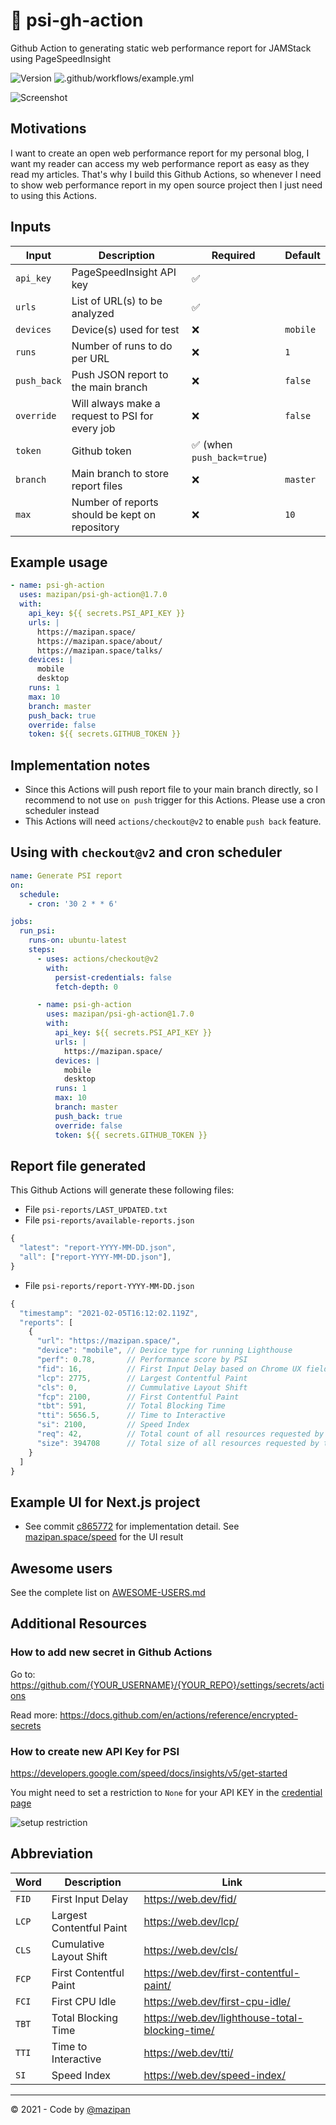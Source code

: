 # 🐯 psi-gh-action

Github Action to generating static web performance report for JAMStack using PageSpeedInsight

![Version](https://img.shields.io/github/v/release/mazipan/psi-gh-action?label=version) ![.github/workflows/example.yml](https://github.com/mazipan/psi-gh-action/workflows/.github/workflows/example.yml/badge.svg?branch=master)

![Screenshot](screenshots/action-log.png)

## Motivations

I want to create an open web performance report for my personal blog, I want my reader can access my web performance report as easy as they read my articles. That's why I build this Github Actions, so whenever I need to show web performance report in my open source project then I just need to using this Actions.

## Inputs

| Input       | Description                                     | Required                   | Default  |
| ----------- | ----------------------------------------------- | -------------------------- | -------- |
| `api_key`   | PageSpeedInsight API key                        | ✅                         |          |
| `urls`      | List of URL(s) to be analyzed                   | ✅                         |          |
| `devices`   | Device(s) used for test                         | ❌                         | `mobile` |
| `runs`      | Number of runs to do per URL                    | ❌                         | `1`      |
| `push_back` | Push JSON report to the main branch             | ❌                         | `false`  |
| `override`  | Will always make a request to PSI for every job | ❌                         | `false`  |
| `token`     | Github token                                    | ✅ (when `push_back=true`) |          |
| `branch`    | Main branch to store report files               | ❌                         | `master` |
| `max`       | Number of reports should be kept on repository  | ❌                         | `10`     |

## Example usage

```yaml
- name: psi-gh-action
  uses: mazipan/psi-gh-action@1.7.0
  with:
    api_key: ${{ secrets.PSI_API_KEY }}
    urls: |
      https://mazipan.space/
      https://mazipan.space/about/
      https://mazipan.space/talks/
    devices: |
      mobile
      desktop
    runs: 1
    max: 10
    branch: master
    push_back: true
    override: false
    token: ${{ secrets.GITHUB_TOKEN }}
```

## Implementation notes

- Since this Actions will push report file to your main branch directly, so I recommend to not use `on push` trigger for this Actions. Please use a cron scheduler instead
- This Actions will need `actions/checkout@v2` to enable `push back` feature.

## Using with `checkout@v2` and cron scheduler

```yml
name: Generate PSI report
on:
  schedule:
    - cron: '30 2 * * 6'

jobs:
  run_psi:
    runs-on: ubuntu-latest
    steps:
      - uses: actions/checkout@v2
        with:
          persist-credentials: false
          fetch-depth: 0

      - name: psi-gh-action
        uses: mazipan/psi-gh-action@1.7.0
        with:
          api_key: ${{ secrets.PSI_API_KEY }}
          urls: |
            https://mazipan.space/
          devices: |
            mobile
            desktop
          runs: 1
          max: 10
          branch: master
          push_back: true
          override: false
          token: ${{ secrets.GITHUB_TOKEN }}
```

## Report file generated

This Github Actions will generate these following files:

- File `psi-reports/LAST_UPDATED.txt`
- File `psi-reports/available-reports.json`

```js
{
  "latest": "report-YYYY-MM-DD.json",
  "all": ["report-YYYY-MM-DD.json"],
}
```

- File `psi-reports/report-YYYY-MM-DD.json`

```js
{
  "timestamp": "2021-02-05T16:12:02.119Z",
  "reports": [
    {
      "url": "https://mazipan.space/",
      "device": "mobile", // Device type for running Lighthouse
      "perf": 0.78,       // Performance score by PSI
      "fid": 16,          // First Input Delay based on Chrome UX field data
      "lcp": 2775,        // Largest Contentful Paint
      "cls": 0,           // Cummulative Layout Shift
      "fcp": 2100,        // First Contentful Paint
      "tbt": 591,         // Total Blocking Time
      "tti": 5656.5,      // Time to Interactive
      "si": 2100,         // Speed Index
      "req": 42,          // Total count of all resources requested by the page
      "size": 394708      // Total size of all resources requested by the page
    }
  ]
}
```

## Example UI for Next.js project

- See commit [c865772](https://github.com/mazipan/mazipan.space/commit/c86577204951760750b56f9c30660d0189cdad07) for implementation detail. See [mazipan.space/speed](https://mazipan.space/speed) for the UI result

## Awesome users

See the complete list on [AWESOME-USERS.md](AWESOME-USERS.md)

## Additional Resources

### How to add new secret in Github Actions

Go to: https://github.com/{YOUR_USERNAME}/{YOUR_REPO}/settings/secrets/actions

Read more: https://docs.github.com/en/actions/reference/encrypted-secrets

### How to create new API Key for PSI

https://developers.google.com/speed/docs/insights/v5/get-started

You might need to set a restriction to `None` for your API KEY in the [credential page](https://console.developers.google.com/apis/credentials)

![setup restriction](screenshots/key-restriction.png)

## Abbreviation

| Word  | Description              | Link                                            |
| ----- | ------------------------ | ----------------------------------------------- |
| `FID` | First Input Delay        | https://web.dev/fid/                            |
| `LCP` | Largest Contentful Paint | https://web.dev/lcp/                            |
| `CLS` | Cumulative Layout Shift  | https://web.dev/cls/                            |
| `FCP` | First Contentful Paint   | https://web.dev/first-contentful-paint/         |
| `FCI` | First CPU Idle           | https://web.dev/first-cpu-idle/                 |
| `TBT` | Total Blocking Time      | https://web.dev/lighthouse-total-blocking-time/ |
| `TTI` | Time to Interactive      | https://web.dev/tti/                            |
| `SI`  | Speed Index              | https://web.dev/speed-index/                    |

---

© 2021 - Code by [@mazipan](https://mazipan.space/)
